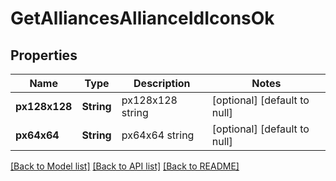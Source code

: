# GetAlliancesAllianceIdIconsOk

## Properties
Name | Type | Description | Notes
------------ | ------------- | ------------- | -------------
**px128x128** | **String** | px128x128 string | [optional] [default to null]
**px64x64** | **String** | px64x64 string | [optional] [default to null]

[[Back to Model list]](../README.md#documentation-for-models) [[Back to API list]](../README.md#documentation-for-api-endpoints) [[Back to README]](../README.md)


